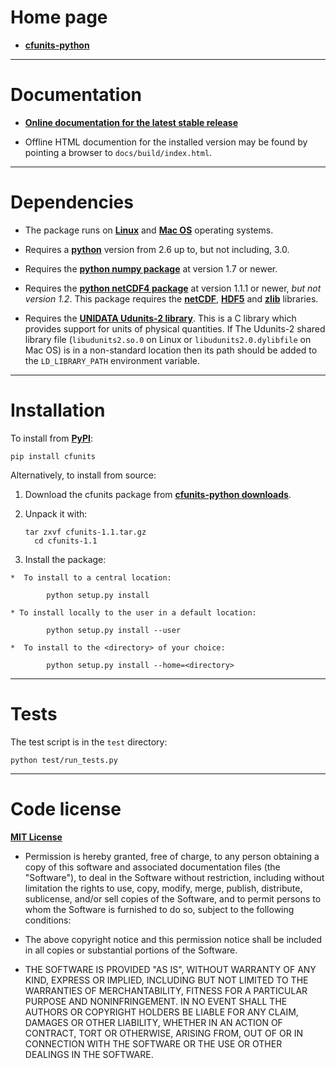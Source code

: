 Home page
=========

* [**cfunits-python**](https://bitbucket.org/cfpython/cfunits-python "cfunits-python home page")

----------------------------------------------------------------------

Documentation
=============

* [**Online documentation for the latest stable
  release**](http://pythonhosted.org/cfunits "cfunits documentation")

* Offline HTML documention for the installed version may be found by
  pointing a browser to ``docs/build/index.html``.


----------------------------------------------------------------------

Dependencies
============

* The package runs on [**Linux**](http://en.wikipedia.org/wiki/Linux)
  and [**Mac OS**](http://en.wikipedia.org/wiki/Mac_OS) operating
  systems.

* Requires a [**python**](http://www.python.org) version from 2.6 up
  to, but not including, 3.0.
 
* Requires the [**python numpy
  package**](https://pypi.python.org/pypi/numpy) at version 1.7 or
  newer.

* Requires the [**python netCDF4
  package**](https://pypi.python.org/pypi/netCDF4) at version 1.1.1 or
  newer, *but not version 1.2*. This package requires the
  [**netCDF**](http://www.unidata.ucar.edu/software/netcdf),
  [**HDF5**](http://www.hdfgroup.org/HDF5) and
  [**zlib**](ftp://ftp.unidata.ucar.edu/pub/netcdf/netcdf-4)
  libraries.

* Requires the [**UNIDATA Udunits-2
  library**](http://www.unidata.ucar.edu/software/udunits). This is a
  C library which provides support for units of physical
  quantities. If The Udunits-2 shared library file
  (``libudunits2.so.0`` on Linux or ``libudunits2.0.dylibfile`` on Mac
  OS) is in a non-standard location then its path should be added to
  the ``LD_LIBRARY_PATH`` environment variable.

----------------------------------------------------------------------

Installation
============

To install from [**PyPI**](https://pypi.python.org/pypi/cfunits):

    pip install cfunits

Alternatively, to install from source:

1.  Download the cfunits package from [**cfunits-python
    downloads**](https://bitbucket.org/cfpython/cfunits-python/downloads).
   
2.  Unpack it with:
   
        tar zxvf cfunits-1.1.tar.gz
          cd cfunits-1.1
	  
3.   Install the package:
   
    *  To install to a central location:
       
            python setup.py install
       
    * To install locally to the user in a default location:
       
            python setup.py install --user
       
    *  To install to the <directory> of your choice:
       
            python setup.py install --home=<directory>

----------------------------------------------------------------------

Tests
=====

The test script is in the ``test`` directory:

    python test/run_tests.py


----------------------------------------------------------------------

Code license
============

[**MIT License**](http://opensource.org/licenses/mit-license.php)

  * Permission is hereby granted, free of charge, to any person
    obtaining a copy of this software and associated documentation
    files (the "Software"), to deal in the Software without
    restriction, including without limitation the rights to use, copy,
    modify, merge, publish, distribute, sublicense, and/or sell copies
    of the Software, and to permit persons to whom the Software is
    furnished to do so, subject to the following conditions:

  * The above copyright notice and this permission notice shall be
    included in all copies or substantial portions of the Software.

  * THE SOFTWARE IS PROVIDED "AS IS", WITHOUT WARRANTY OF ANY KIND,
    EXPRESS OR IMPLIED, INCLUDING BUT NOT LIMITED TO THE WARRANTIES OF
    MERCHANTABILITY, FITNESS FOR A PARTICULAR PURPOSE AND
    NONINFRINGEMENT. IN NO EVENT SHALL THE AUTHORS OR COPYRIGHT
    HOLDERS BE LIABLE FOR ANY CLAIM, DAMAGES OR OTHER LIABILITY,
    WHETHER IN AN ACTION OF CONTRACT, TORT OR OTHERWISE, ARISING FROM,
    OUT OF OR IN CONNECTION WITH THE SOFTWARE OR THE USE OR OTHER
    DEALINGS IN THE SOFTWARE.
